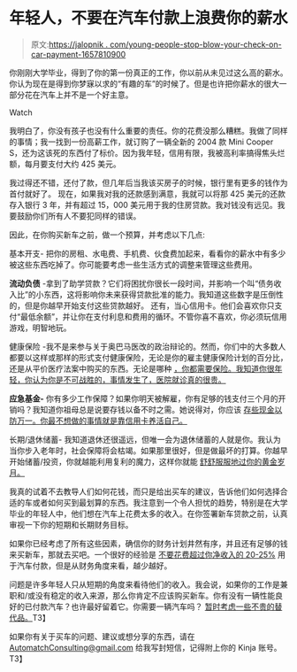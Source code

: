 # 年轻人，不要在汽车付款上浪费你的薪水

> 原文:[https://jalopnik . com/young-people-stop-blow-your-check-on-car-payment-1657810900](https://jalopnik.com/young-people-stop-blowing-your-paycheck-on-car-payment-1657810900)

你刚刚大学毕业，得到了你的第一份真正的工作，你以前从未见过这么高的薪水。你认为现在是得到你梦寐以求的“有趣的车”的时候了。但是也许把你薪水的很大一部分花在汽车上并不是一个好主意。

Watch

我明白了，你没有孩子也没有什么重要的责任。你的花费没那么糟糕。我做了同样的事情；我一找到一份高薪工作，就订购了一辆全新的 2004 款 Mini Cooper S，还为这该死的东西付了标价。因为我年轻，信用有限，我被高利率搞得焦头烂额，每月要支付大约 425 美元。

我过得还不错，还付了款，但几年后当我该买房子的时候，银行里有更多的钱作为首付就好了。 现在，如果我对我的还款感到满意，我就可以将那 425 美元的还款存入银行 3 年，并有超过 15，000 美元用于我的住房贷款。我对钱没有远见。我要鼓励你们所有人不要犯同样的错误。

因此，在你购买新车之前，做一个预算，并考虑以下几点:

基本开支- 把你的房租、水电费、手机费、伙食费加起来，看看你的薪水中有多少被这些东西吃掉了。你可能要考虑一些生活方式的调整来管理这些费用。

**流动负债** -拿到了助学贷款？它们将困扰你很长一段时间，并影响一个叫“债务收入比”的小东西，这将影响你未来获得贷款批准的能力。我知道这些数字是压倒性的，但是你越早开始支付这些贷款越好。 还有，当心信用卡。他们会喜欢你只支付“最低余额”，并让你在支付利息和费用的循环。不管你喜不喜欢，你必须玩信用游戏，明智地玩。

健康保险 -我不是来参与关于奥巴马医改的政治辩论的。然而，你们中的大多数人都要以这样或那样的形式支付健康保险，无论是你的雇主健康保险计划的百分比，还是从平价医疗法案中购买的东西。无论是哪种 [，你都需要保险。我知道你很年轻，你认为你是不可战胜的，事情发生了，医院就诊真的很贵。](https://lifehacker.com/whats-the-difference-between-all-these-health-insuranc-1500452519)

**应急基金-** 你有多少工作保障？如果你明天被解雇，你有足够的钱支付三个月的开销吗？我知道你祖母总是说要存钱以备不时之需。她说得对，你应该 [存些现金以防万一。你最不想做的事情就是靠信用卡养活自己。](https://lifehacker.com/define-what-your-emergency-fund-is-for-before-you-save-1652251717)

长期/退休储蓄- 我知道退休还很遥远，但唯一会为退休储蓄的人就是你。我认为当你步入老年时，社会保障将会枯竭。如果那里很好，但是做最坏的打算。你越早开始储蓄/投资，你就越能利用复利的魔力，这样你就能 [舒舒服服地过你的黄金岁月。](https://lifehacker.com/how-much-you-should-save-for-retirement-based-on-139-y-1054697169)

我真的试着不去教导人们如何花钱，而只是给出买车的建议，告诉他们如何选择合适的车或者如何买到最划算的东西。我注意到一个令人担忧的趋势，特别是在大学毕业的年轻人中，他们想在汽车上花费太多的收入。在你签署新车贷款之前，认真审视一下你的短期和长期财务目标。

如果你已经考虑了所有这些因素，确信你的财务计划井然有序，并且还有足够的钱来买新车，那就去买吧。一个很好的经验是 [不要花费超过你净收入的 20-25%](https://lifehacker.com/how-much-to-spend-on-your-next-car-based-on-how-you-fe-1542218034) 用于汽车付款，但是从财务角度来看，越少越好。

问题是许多年轻人只从短期的角度来看待他们的收入。我会说，如果你的工作是兼职和/或没有稳定的收入来源，那么你肯定不应该购买新车。你有没有一辆性能良好的已付款汽车？也许最好留着它。你需要一辆汽车吗？ [暂时考虑一些不贵的替代品。](https://jalopnik.com/the-ten-most-dependable-cars-you-can-buy-on-ebay-for-le-1640355343)T3】

如果你有关于买车的问题、建议或想分享的东西，请在 AutomatchConsulting@gmail.com 给我写封短信，记得附上你的 Kinja 账号。T3】